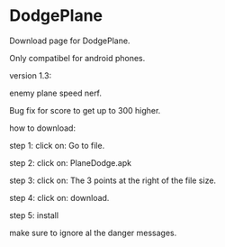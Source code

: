 # DodgePlane

Download page for DodgePlane.

Only compatibel for android phones.

version 1.3:

enemy plane speed nerf.

Bug fix for score to get up to 300 higher.



how to download: 


step 1: click on: Go to file.

step 2: click on: PlaneDodge.apk

step 3: click on: The 3 points at the right of the file size.

step 4: click on: download.

step 5: install

make sure to ignore al the danger messages.

